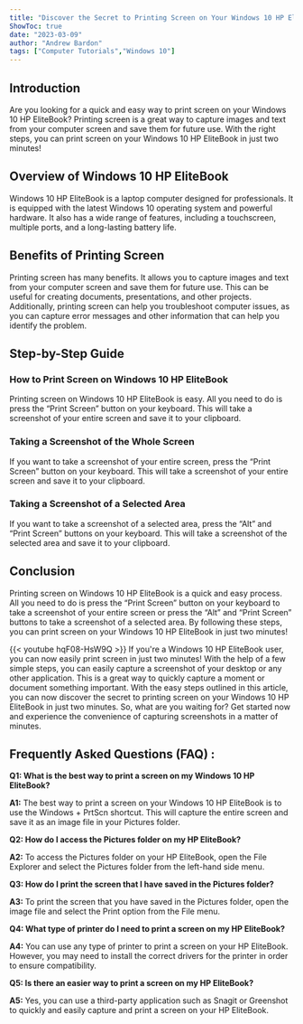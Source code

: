 ```yaml
---
title: "Discover the Secret to Printing Screen on Your Windows 10 HP EliteBook in Just 2 Minutes!"
ShowToc: true 
date: "2023-03-09"
author: "Andrew Bardon" 
tags: ["Computer Tutorials","Windows 10"]
---
```

## Introduction

Are you looking for a quick and easy way to print screen on your Windows 10 HP EliteBook? Printing screen is a great way to capture images and text from your computer screen and save them for future use. With the right steps, you can print screen on your Windows 10 HP EliteBook in just two minutes! 

## Overview of Windows 10 HP EliteBook

Windows 10 HP EliteBook is a laptop computer designed for professionals. It is equipped with the latest Windows 10 operating system and powerful hardware. It also has a wide range of features, including a touchscreen, multiple ports, and a long-lasting battery life.

## Benefits of Printing Screen

Printing screen has many benefits. It allows you to capture images and text from your computer screen and save them for future use. This can be useful for creating documents, presentations, and other projects. Additionally, printing screen can help you troubleshoot computer issues, as you can capture error messages and other information that can help you identify the problem.

## Step-by-Step Guide

### How to Print Screen on Windows 10 HP EliteBook

Printing screen on Windows 10 HP EliteBook is easy. All you need to do is press the “Print Screen” button on your keyboard. This will take a screenshot of your entire screen and save it to your clipboard.

### Taking a Screenshot of the Whole Screen

If you want to take a screenshot of your entire screen, press the “Print Screen” button on your keyboard. This will take a screenshot of your entire screen and save it to your clipboard.

### Taking a Screenshot of a Selected Area

If you want to take a screenshot of a selected area, press the “Alt” and “Print Screen” buttons on your keyboard. This will take a screenshot of the selected area and save it to your clipboard.

## Conclusion

Printing screen on Windows 10 HP EliteBook is a quick and easy process. All you need to do is press the “Print Screen” button on your keyboard to take a screenshot of your entire screen or press the “Alt” and “Print Screen” buttons to take a screenshot of a selected area. By following these steps, you can print screen on your Windows 10 HP EliteBook in just two minutes!

{{< youtube hqF08-HsW9Q >}} 
If you're a Windows 10 HP EliteBook user, you can now easily print screen in just two minutes! With the help of a few simple steps, you can easily capture a screenshot of your desktop or any other application. This is a great way to quickly capture a moment or document something important. With the easy steps outlined in this article, you can now discover the secret to printing screen on your Windows 10 HP EliteBook in just two minutes. So, what are you waiting for? Get started now and experience the convenience of capturing screenshots in a matter of minutes.

## Frequently Asked Questions (FAQ) :
**Q1: What is the best way to print a screen on my Windows 10 HP EliteBook?**

**A1:** The best way to print a screen on your Windows 10 HP EliteBook is to use the Windows + PrtScn shortcut. This will capture the entire screen and save it as an image file in your Pictures folder.

**Q2: How do I access the Pictures folder on my HP EliteBook?**

**A2:** To access the Pictures folder on your HP EliteBook, open the File Explorer and select the Pictures folder from the left-hand side menu.

**Q3: How do I print the screen that I have saved in the Pictures folder?**

**A3:** To print the screen that you have saved in the Pictures folder, open the image file and select the Print option from the File menu.

**Q4: What type of printer do I need to print a screen on my HP EliteBook?**

**A4:** You can use any type of printer to print a screen on your HP EliteBook. However, you may need to install the correct drivers for the printer in order to ensure compatibility.

**Q5: Is there an easier way to print a screen on my HP EliteBook?**

**A5:** Yes, you can use a third-party application such as Snagit or Greenshot to quickly and easily capture and print a screen on your HP EliteBook.




